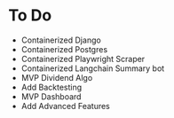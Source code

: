 # To Do
- Containerized Django
- Containerized Postgres
- Containerized Playwright Scraper
- Containerized Langchain Summary bot
- MVP Dividend Algo
- Add Backtesting
- MVP Dashboard
- Add Advanced Features
